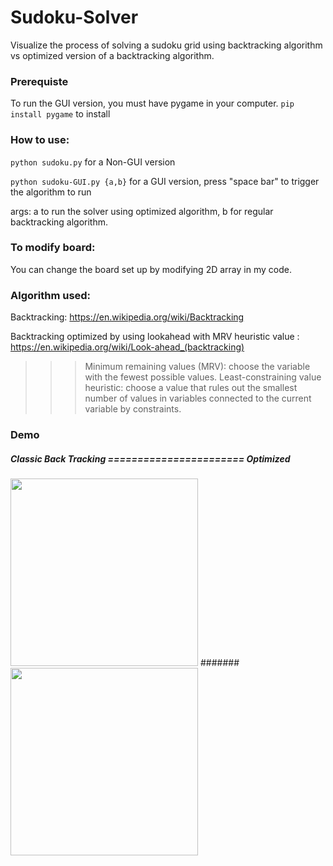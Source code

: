 # Sudoku-Solver

Visualize the process of solving a sudoku grid using backtracking algorithm vs optimized version of a backtracking algorithm.


### Prerequiste
To run the GUI version, you must have pygame in your computer.
```pip install pygame``` to install

### How to use:
```python sudoku.py``` for a Non-GUI version

```python sudoku-GUI.py {a,b}``` for a GUI version, press "space bar" to trigger the algorithm to run 

args: a to run the solver using optimized algorithm, b for regular backtracking algorithm.


### To modify board:
You can change the board set up by modifying 2D array in my code.

### Algorithm used:
Backtracking: https://en.wikipedia.org/wiki/Backtracking

Backtracking optimized by using lookahead with MRV heuristic value : https://en.wikipedia.org/wiki/Look-ahead_(backtracking)
>>> Minimum remaining values (MRV): choose the variable with the fewest possible values. Least-constraining value heuristic: choose a value that rules out the smallest number of values in variables connected to the current variable by constraints.

### Demo 
##### Classic Back Tracking   ======================= Optimized 

<img src="BackTracking.gif" width="300"/>  #######   <img src="OptimizedAlgorithm.gif" width="300"/> 


 














